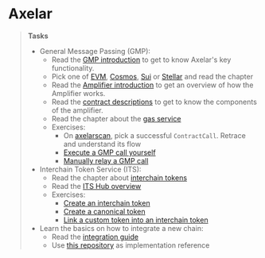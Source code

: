 # Axelar

> **Tasks**
> * General Message Passing (GMP):
>   * Read the [GMP introduction](https://docs.axelar.dev/dev/general-message-passing/overview/) to get to know Axelar's key functionality.
>   * Pick one of [EVM](https://docs.axelar.dev/dev/general-message-passing/gmp-messages/), [Cosmos](https://docs.axelar.dev/dev/general-message-passing/cosmos-gmp/overview/), [Sui](https://docs.axelar.dev/dev/general-message-passing/sui/intro/) or [Stellar](https://docs.axelar.dev/dev/general-message-passing/stellar-gmp/intro/) and read the chapter 
>   * Read the [Amplifier introduction](https://docs.axelar.dev/dev/amplifier/introduction/) to get an overview of how the Amplifier works. 
>   * Read the [contract descriptions](https://github.com/axelarnetwork/axelar-amplifier/blob/main/doc/src/SUMMARY.md) to get to know the components of the amplifier.
>   * Read the chapter about the [gas service](https://docs.axelar.dev/dev/gas-service/intro/)
>   * Exercises:
>     * On [axelarscan](https://axelarscan.io/gmp/search), pick a successful `ContractCall`. Retrace and understand its flow
>      * [Execute a GMP call yourself](https://docs.axelar.dev/dev/amplifier/gmp-example)
>      * [Manually relay a GMP call](https://docs.axelar.dev/dev/amplifier/chain-integration/relay-messages/manual/)
> * Interchain Token Service (ITS):
>   * Read the chapter about [interchain tokens](https://docs.axelar.dev/dev/send-tokens/interchain-tokens/intro/)
>   * Read the [ITS Hub overview](https://docs.axelar.dev/dev/amplifier/its-hub/introduction/) 
>   * Exercises:
>     * [Create an interchain token](https://docs.axelar.dev/dev/send-tokens/interchain-tokens/developer-guides/programmatically-create-a-token/)
>     * [Create a canonical token](https://docs.axelar.dev/dev/send-tokens/interchain-tokens/developer-guides/programmatically-create-a-canonical-token/)
>     * [Link a custom token into an interchain token](https://docs.axelar.dev/dev/send-tokens/interchain-tokens/developer-guides/link-custom-tokens-deployed-across-multiple-chains-into-interchain-tokens/)
> * Learn the basics on how to integrate a new chain: 
>   * Read the [integration guide](https://github.com/axelarnetwork/axelar-gmp-sdk-solidity/blob/main/contracts/gateway/INTEGRATION.md)
>   * Use [this repository](https://github.com/axelarnetwork/axelar-gmp-sdk-solidity/) as implementation reference